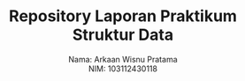 # <h1 align="center">Repository Laporan Praktikum<br>Struktur Data</h1>
<p align="center">Nama: Arkaan Wisnu Pratama<br>NIM: 103112430118</p>
